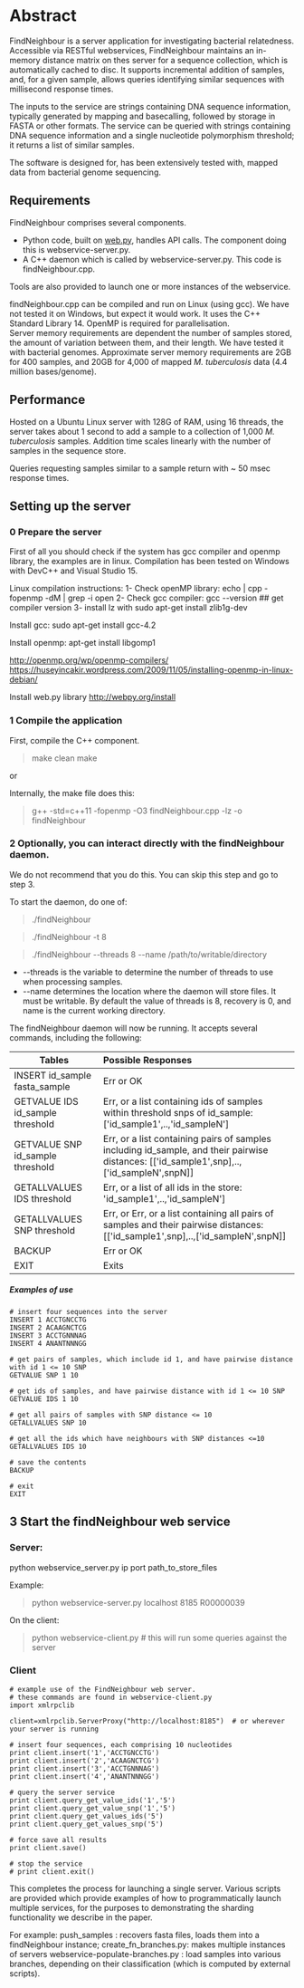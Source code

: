 # Abstract
FindNeighbour is a server application for investigating bacterial relatedness.
Accessible via RESTful webservices, FindNeighbour maintains an in-memory distance matrix on thes server for a sequence collection, which is automatically cached to disc.  It supports incremental addition of samples, and, for a given sample, allows queries identifying similar sequences with millisecond response times.

The inputs to the service are strings containing DNA sequence information, typically generated by mapping and basecalling, followed by storage in FASTA or other formats.
The service can be queried with strings containing DNA sequence information and a single nucleotide polymorphism threshold; it returns a list of similar samples.

The software is designed for, has been extensively tested with, mapped data from bacterial genome sequencing.

## Requirements
FindNeighbour comprises several components.
* Python code, built on [web.py](webpy.org), handles API calls.  The component doing this is webservice-server.py.
* A C++ daemon which is called by webservice-server.py.  This code is findNeighbour.cpp.

Tools are also provided to launch one or more instances of the webservice.

findNeighbour.cpp can be compiled and run on Linux (using gcc).  We have not tested it on Windows, but expect it would work.
It uses the C++ Standard Library 14.  OpenMP is required for parallelisation.  
Server memory requirements are dependent the number of samples stored, the amount of variation between them, and their length.
We have tested it with bacterial genomes.  Approximate server memory requirements are 2GB for 400 samples, and 20GB for 4,000 of mapped _M. tuberculosis_ data (4.4 million bases/genome).

## Performance
Hosted on a Ubuntu Linux server with 128G of RAM, using 16 threads, the server takes about 1 second to add a sample to a collection of 1,000 _M. tuberculosis_ samples.
Addition time scales linearly with the number of samples in the sequence store.

Queries requesting samples similar to a sample return with ~ 50 msec response times.

## Setting up the server

### 0 Prepare the server
First of all you should check if the system has gcc compiler and openmp library, the examples are in linux.
Compilation has been tested on Windows with DevC++ and Visual Studio 15.

Linux compilation instructions:
1- Check openMP library: echo | cpp -fopenmp -dM | grep -i open
2- Check gcc compiler: gcc --version ## get compiler version
3- install lz with sudo apt-get install zlib1g-dev 

Install gcc:
sudo apt-get install gcc-4.2

Install openmp:
apt-get install libgomp1

http://openmp.org/wp/openmp-compilers/
https://huseyincakir.wordpress.com/2009/11/05/installing-openmp-in-linux-debian/

Install web.py library
http://webpy.org/install

### 1 Compile the application
First, compile the C++ component.
>make clean
>make

or

Internally, the make file does this:
> g++ -std=c++11 -fopenmp -O3 findNeighbour.cpp -lz -o findNeighbour   

### 2 Optionally, you can interact directly with the findNeighbour daemon.
We do not recommend that you do this.  You can skip this step and go to step 3.

To start the daemon, do one of:
> ./findNeighbour

> ./findNeighbour -t 8

> ./findNeighbour --threads 8 --name /path/to/writable/directory

* --threads is the variable to determine the number of threads to use when processing samples.
* --name determines the location where the daemon will store files.  It must be writable.
By default the value of threads is 8, recovery is 0, and name is the current working directory.


The findNeighbour daemon will now be running.  It accepts several commands, including the following:

| Tables                                             | Possible Responses     |
| -------------------------------------------------- |:-----------------------------------------------------------------------------|
| INSERT id_sample fasta_sample                      | Err or OK |
| GETVALUE IDS id_sample threshold                   |Err, or a list containing ids of samples within threshold snps of id_sample: ['id_sample1',..,'id_sampleN']     |
| GETVALUE SNP id_sample threshold                   |Err, or a list containing pairs of samples including id_sample, and their pairwise distances: [['id_sample1',snp],..,['id_sampleN',snpN]]     |
| GETALLVALUES IDS threshold                         |Err, or a list of all ids in the store:  'id_sample1',..,'id_sampleN'] |
| GETALLVALUES SNP threshold                         |Err, or Err, or a list containing all pairs of samples and their pairwise distances: [['id_sample1',snp],..,['id_sampleN',snpN]]     |     
| BACKUP                                             |Err or OK     |
| EXIT | Exits |


##### Examples of use
```
# insert four sequences into the server
INSERT 1 ACCTGNCCTG
INSERT 2 ACAAGNCTCG
INSERT 3 ACCTGNNNAG
INSERT 4 ANANTNNNGG

# get pairs of samples, which include id 1, and have pairwise distance with id 1 <= 10 SNP
GETVALUE SNP 1 10

# get ids of samples, and have pairwise distance with id 1 <= 10 SNP
GETVALUE IDS 1 10

# get all pairs of samples with SNP distance <= 10
GETALLVALUES SNP 10

# get all the ids which have neighbours with SNP distances <=10
GETALLVALUES IDS 10

# save the contents
BACKUP

# exit
EXIT
```

## 3 Start the findNeighbour web service

### Server:

python webservice_server.py ip port path_to_store_files

Example:
> python webservice-server.py localhost 8185 R00000039

On the client:
> python webservice-client.py  # this will run some queries against the server


### Client
```
# example use of the FindNeighbour web server.
# these commands are found in webservice-client.py
import xmlrpclib

client=xmlrpclib.ServerProxy("http://localhost:8185")  # or wherever your server is running

# insert four sequences, each comprising 10 nucleotides
print client.insert('1','ACCTGNCCTG')
print client.insert('2','ACAAGNCTCG')
print client.insert('3','ACCTGNNNAG')
print client.insert('4','ANANTNNNGG')

# query the server service
print client.query_get_value_ids('1','5')
print client.query_get_value_snp('1','5')
print client.query_get_values_ids('5')
print client.query_get_values_snp('5')

# force save all results
print client.save()

# stop the service
# print client.exit()
```

This completes the process for launching a single server.
Various scripts are provided which provide examples of how to programmatically launch multiple services,
for the purposes to demonstrating the sharding functionality we describe in the paper.

For example:
push_samples : recovers fasta files, loads them into a findNeighbour instance;
create_fn_branches.py: makes multiple instances of servers
webservice-populate-branches.py : load samples into various branches, depending on their classification (which is computed by external scripts).
